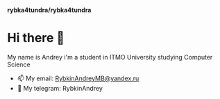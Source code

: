 **rybka4tundra/rybka4tundra**
# Hi there 👋

My name is Andrey i'm a student in ITMO University studying Computer Science

- 📫 My email: RybkinAndreyMB@yandex.ru
- 📱 My telegram: RybkinAndrey
